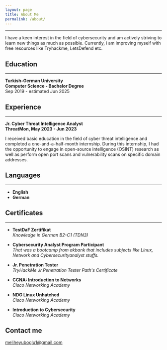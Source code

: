 ```yaml
---
layout: page
title: About Me
permalink: /about/
---
```

***
<p>I have a keen interest in the field of cybersecurity and am actively striving to learn new things as much as possible. Currently, i am improving myself with free resources like Tryhackme, LetsDefend etc. </p>

## Education
***
<b> Turkish-German University </b> <br>
<b>Computer Science - Bachelor Degree</b> <br>
   Sep 2019 - estimated Jun 2025


## Experience
***
<b> Jr. Cyber Threat Intelligence Analyst </b> <br>
<b> ThreatMon,  May 2023 - Jun 2023 </b>
<p> I received basic education in the field of cyber threat intelligence and completed a one-and-a-half-month internship. During this internship, I had the opportunity to engage in open-source intelligence (OSINT) research as well as perform open port scans and vulnerability scans on specific domain addresses.
</p>

## Languages
***
* **English**
* **German** 

    
    
## Certificates
***

* **TestDaF Zertifikat** <br> *Knowledge in German B2-C1 (TDN3)* 

* **Cybersecurity Analyst Program Participant** <br> *That was a bootcamp from akbank that includes subjects like Linux, Network and Cybersecurityanalyst stuffs.*

* **Jr. Penetration Tester** <br> *TryHackMe Jr.Penetration Tester Path's Certificate*

* **CCNA: Introduction to Networks** <br> *Cisco Networking Academy*

* **NDG Linux Unhatched** <br> *Cisco Networking Academy*

* **Introduction to Cybersecurity** <br> *Cisco Networking Academy*

## Contact me

meliheyuboglu1@gmail.com 

<style>

</style>